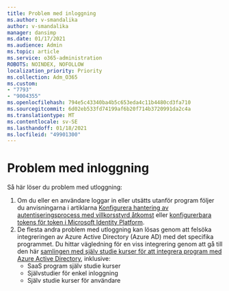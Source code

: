 ```yaml
---
title: Problem med inloggning
ms.author: v-smandalika
author: v-smandalika
manager: dansimp
ms.date: 01/17/2021
ms.audience: Admin
ms.topic: article
ms.service: o365-administration
ROBOTS: NOINDEX, NOFOLLOW
localization_priority: Priority
ms.collection: Adm_O365
ms.custom:
- "7793"
- "9004355"
ms.openlocfilehash: 794e5c43340ba4b5c653eda4c11b4480cd3fa710
ms.sourcegitcommit: 6d02eb533fd74199af6b20f714b3720991da2c4a
ms.translationtype: MT
ms.contentlocale: sv-SE
ms.lasthandoff: 01/18/2021
ms.locfileid: "49901300"
---
```

# <a name="sign-out-issues"></a>Problem med inloggning

Så här löser du problem med utloggning:

1. Om du eller en användare loggar in eller utsätts utanför program följer du anvisningarna i artiklarna [Konfigurera hantering av autentiseringsprocess med villkorsstyrd åtkomst](https://docs.microsoft.com/azure/active-directory/conditional-access/howto-conditional-access-session-lifetime) eller [konfigurerbara tokens för token i Microsoft Identity Platform](https://docs.microsoft.com/azure/active-directory/develop/active-directory-configurable-token-lifetimes).
2. De flesta andra problem med utloggning kan lösas genom att felsöka integreringen av Azure Active Directory (Azure AD) med det specifika programmet. Du hittar vägledning för en viss integrering genom att gå till den här [samlingen med själv studie kurser för att integrera program med Azure Active Directory](https://docs.microsoft.com/azure/active-directory/saas-apps/tutorial-list), inklusive:
    - SaaS program själv studie kurser
    - Självstudier för enkel inloggning
    - Själv studie kurser för användare